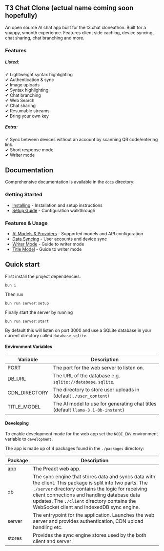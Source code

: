 ## T3 Chat Clone (actual name coming soon hopefully)

An open source AI chat app built for the t3.chat cloneathon. Built for a snappy, smooth experience. Features client side caching, device syncing, chat sharing, chat branching and more.

### Features

##### Listed:

✔ Lightweight syntax highlighting  
✔ Authentication & sync  
✔ Image uploads  
✔ Syntax highlighting  
✔ Chat branching  
✔ Web Search  
✔ Chat sharing  
✔ Resumable streams  
✔ Bring your own key

##### Extra:

✔ Sync between devices without an account by scanning QR code/entering link.  
✔ Short response mode  
✔ Writer mode

## Documentation

Comprehensive documentation is available in the `docs` directory:

### Getting Started

- [Installing](./docs/Installing.md) - Installation and setup instructions
- [Setup Guide](./docs/Setup.md) - Configuration walkthrough

### Features & Usage

- [AI Models & Providers](./docs/AI-Models.md) - Supported models and API configuration
- [Data Syncing](./docs/Syncing.md) - User accounts and device sync
- [Writer Mode](./docs/Writer.md) - Guide to writer mode
- [Title Model](./docs/Title-Model.md) - Guide to writer mode

## Quick start

First install the project dependencies:

```
bun i
```

Then run

```
bun run server:setup
```

Finally start the server by running

```
bun run server:start
```

By default this will listen on port 3000 and use a SQLite database in your current directory called `database.sqlite`.

#### Environment Variables

| Variable      | Description                                                                     |
| ------------- | ------------------------------------------------------------------------------- |
| PORT          | The port for the web server to listen on.                                       |
| DB_URL        | The URL of the database e.g. `sqlite://database.sqlite`.                        |
| CDN_DIRECTORY | The directory to store user uploads in (default `./user_content`)               |
| TITLE_MODEL   | The AI model to use for generating chat titles (default `llama-3.1-8b-instant`) |

#### Developing

To enable development mode for the web app set the `NODE_ENV` environment variable to `development`.

The app is made up of 4 packages found in the `./packages` directory:

| Package | Description                                                                                                                                                                                                                                                                                               |
| ------- | --------------------------------------------------------------------------------------------------------------------------------------------------------------------------------------------------------------------------------------------------------------------------------------------------------- |
| app     | The Preact web app.                                                                                                                                                                                                                                                                                       |
| db      | The sync engine that stores data and syncs data with the client. This package is split into two parts. The `./server` directory contains the logic for receiving client connections and handling database data updates. The `./client` directory contains the WebSocket client and IndexedDB sync engine. |
| server  | The entrypoint for the application. Launches the web server and provides authentication, CDN upload handling etc.                                                                                                                                                                                         |
| stores  | Provides the sync engine stores used by the both client and server.                                                                                                                                                                                                                                       |
